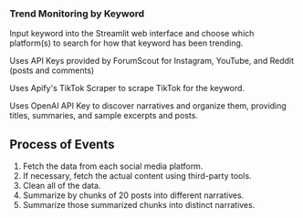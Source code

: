 ### Trend Monitoring by Keyword

Input keyword into the Streamlit web interface and choose which platform(s) to search for how that keyword has been trending.

Uses API Keys provided by ForumScout for Instagram, YouTube, and Reddit (posts and comments)

Uses Apify's TikTok Scraper to scrape TikTok for the keyword.

Uses OpenAI API Key to discover narratives and organize them, providing titles, summaries, and sample excerpts and posts.

## Process of Events
1. Fetch the data from each social media platform.
2. If necessary, fetch the actual content using third-party tools.
3. Clean all of the data.
4. Summarize by chunks of 20 posts into different narratives.
5. Summarize those summarized chunks into distinct narratives.
